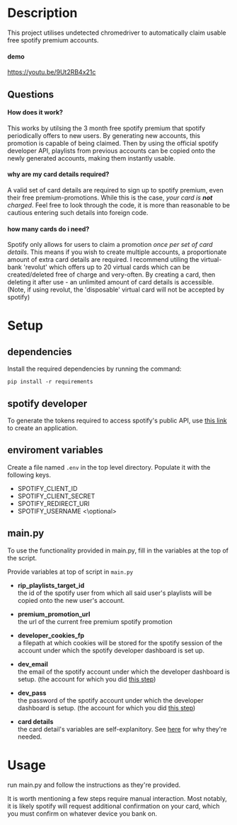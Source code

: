# Description
This project utilises undetected chromedriver to automatically claim usable free spotify premium accounts.

#### demo
https://youtu.be/9Ut2RB4x21c

## Questions
#### How does it work?
This works by utilsing the 3 month free spotify premium that spotify periodically offers to new users. By generating new accounts, this promotion is capable of being claimed. Then by using the official spotify developer API, playlists from previous accounts can be copied onto the newly generated accounts, making them instantly usable.

#### why are my card details required?
A valid set of card details are required to sign up to spotify premium, even their free premium-promotions. While this is the case, *your card is* __*not*__ *charged*. Feel free to look through the code, it is more than reasonable to be cautious entering such details into foreign code.

#### how many cards do i need?
Spotify only allows for users to claim a promotion *once per set of card details*. This means if you wish to create multiple accounts, a proportionate amount of extra card details are required. I recommend utiling the virtual-bank 'revolut' which offers up to 20 virtual cards which can be created/deleted free of charge and very-often. By creating a card, then deleting it after use - an unlimited amount of card details is accessible. (Note, if using revolut, the 'disposable' virtual card will not be accepted by spotify)


# Setup

## dependencies
Install the required dependencies by running the command:

`pip install -r requirements`


## spotify developer
To generate the tokens required to access spotify's public API, use [this link](https://developer.spotify.com/dashboard/create) to create an application.


## enviroment variables
Create a file named `.env` in the top level directory. Populate it with the following keys.
- SPOTIFY_CLIENT_ID
- SPOTIFY_CLIENT_SECRET
- SPOTIFY_REDIRECT_URI 
- SPOTIFY_USERNAME <\optional> 

## main.py
To use the functionality provided in main.py, fill in the variables at the top of the script.

Provide variables at top of script in `main.py`

- **rip_playlists_target_id**\
the id of the spotify user from which all said user's playlists will be copied onto the new user's account.
- **premium_promotion_url**\
the url of the current free premium spotify promotion

- **developer_cookies_fp**\
a filepath at which cookies will be stored for the spotify session of the account under which the spotify developer dashboard is set up.

- **dev_email**\
the email of the spotify account under which the developer dashboard is setup. (the account for which you did [this step](#spotify-developer))

- **dev_pass**\
the password of the spotify account under which the developer dashboard is setup. (the account for which you did [this step](#spotify-developer))

- **card details**\
the card detail's variables are self-explanitory. See [here](#why-are-my-card-details-required) for why they're needed.



# Usage
run main.py and follow the instructions as they're provided.

It is worth mentioning a few steps require manual interaction. Most notably, it is likely spotify will request additional confirmation on your card, which you must confirm on whatever device you bank on.
